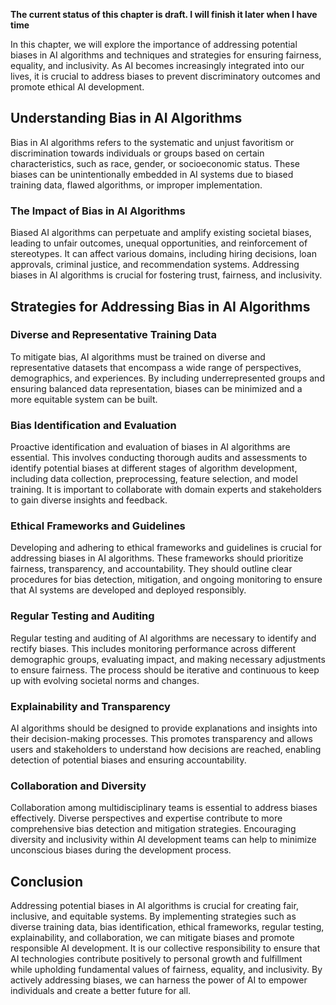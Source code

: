 **The current status of this chapter is draft. I will finish it later when I have time**

In this chapter, we will explore the importance of addressing potential biases in AI algorithms and techniques and strategies for ensuring fairness, equality, and inclusivity. As AI becomes increasingly integrated into our lives, it is crucial to address biases to prevent discriminatory outcomes and promote ethical AI development.

Understanding Bias in AI Algorithms
-----------------------------------

Bias in AI algorithms refers to the systematic and unjust favoritism or discrimination towards individuals or groups based on certain characteristics, such as race, gender, or socioeconomic status. These biases can be unintentionally embedded in AI systems due to biased training data, flawed algorithms, or improper implementation.

### The Impact of Bias in AI Algorithms

Biased AI algorithms can perpetuate and amplify existing societal biases, leading to unfair outcomes, unequal opportunities, and reinforcement of stereotypes. It can affect various domains, including hiring decisions, loan approvals, criminal justice, and recommendation systems. Addressing biases in AI algorithms is crucial for fostering trust, fairness, and inclusivity.

Strategies for Addressing Bias in AI Algorithms
-----------------------------------------------

### Diverse and Representative Training Data

To mitigate bias, AI algorithms must be trained on diverse and representative datasets that encompass a wide range of perspectives, demographics, and experiences. By including underrepresented groups and ensuring balanced data representation, biases can be minimized and a more equitable system can be built.

### Bias Identification and Evaluation

Proactive identification and evaluation of biases in AI algorithms are essential. This involves conducting thorough audits and assessments to identify potential biases at different stages of algorithm development, including data collection, preprocessing, feature selection, and model training. It is important to collaborate with domain experts and stakeholders to gain diverse insights and feedback.

### Ethical Frameworks and Guidelines

Developing and adhering to ethical frameworks and guidelines is crucial for addressing biases in AI algorithms. These frameworks should prioritize fairness, transparency, and accountability. They should outline clear procedures for bias detection, mitigation, and ongoing monitoring to ensure that AI systems are developed and deployed responsibly.

### Regular Testing and Auditing

Regular testing and auditing of AI algorithms are necessary to identify and rectify biases. This includes monitoring performance across different demographic groups, evaluating impact, and making necessary adjustments to ensure fairness. The process should be iterative and continuous to keep up with evolving societal norms and changes.

### Explainability and Transparency

AI algorithms should be designed to provide explanations and insights into their decision-making processes. This promotes transparency and allows users and stakeholders to understand how decisions are reached, enabling detection of potential biases and ensuring accountability.

### Collaboration and Diversity

Collaboration among multidisciplinary teams is essential to address biases effectively. Diverse perspectives and expertise contribute to more comprehensive bias detection and mitigation strategies. Encouraging diversity and inclusivity within AI development teams can help to minimize unconscious biases during the development process.

Conclusion
----------

Addressing potential biases in AI algorithms is crucial for creating fair, inclusive, and equitable systems. By implementing strategies such as diverse training data, bias identification, ethical frameworks, regular testing, explainability, and collaboration, we can mitigate biases and promote responsible AI development. It is our collective responsibility to ensure that AI technologies contribute positively to personal growth and fulfillment while upholding fundamental values of fairness, equality, and inclusivity. By actively addressing biases, we can harness the power of AI to empower individuals and create a better future for all.
